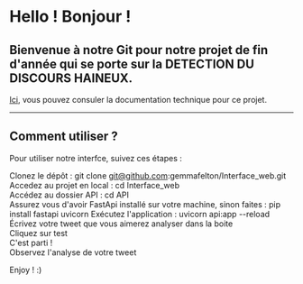 # Hello ! Bonjour ! 

## Bienvenue à notre Git pour notre projet de fin d'année qui se porte sur la DETECTION DU DISCOURS HAINEUX. 

[Ici](https://github.com/gemmafelton/Interface_web/blob/main/Documentation_technique.md), vous pouvez consuler la documentation technique pour ce projet. 

___________

## Comment utiliser ? 
Pour utiliser notre interfce, suivez ces étapes :

Clonez le dépôt : git clone git@github.com:gemmafelton/Interface_web.git </br>
Accedez au projet en local : cd Interface_web </br>
Accédez au dossier API : cd API </br>
Assurez vous d'avoir FastApi installé sur votre machine, sinon faites : pip install fastapi uvicorn
Exécutez l'application : uvicorn api:app --reload </br>
Écrivez votre tweet que vous aimerez analyser dans la boite </br>
Cliquez sur test </br>
C'est parti !  </br>
Observez l'analyse de votre tweet </br>

Enjoy ! :) </br>



